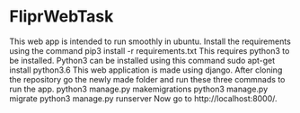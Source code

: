# FliprWebTask
This web app is intended to run smoothly in ubuntu. 
Install the requirements using the command
pip3 install -r requirements.txt 
This requires python3 to be installed. Python3 can be installed using this command
sudo apt-get install python3.6
This web application is made using django.
After cloning the repository go the newly made folder and run these three commnads to run the app.
python3 manage.py makemigrations
python3 manage.py migrate
python3 manage.py runserver
Now go to http://localhost:8000/.
